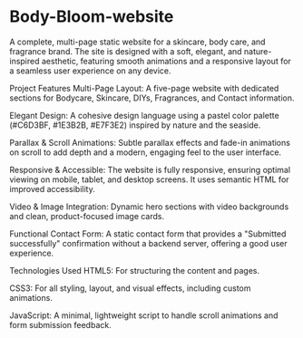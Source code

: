 # Body-Bloom-website
A complete, multi-page static website for a skincare, body care, and fragrance brand. The site is designed with a soft, elegant, and nature-inspired aesthetic, featuring smooth animations and a responsive layout for a seamless user experience on any device.

Project Features
Multi-Page Layout: A five-page website with dedicated sections for Bodycare, Skincare, DIYs, Fragrances, and Contact information.

Elegant Design: A cohesive design language using a pastel color palette (#C6D3BF, #1E3B2B, #E7F3E2) inspired by nature and the seaside.

Parallax & Scroll Animations: Subtle parallax effects and fade-in animations on scroll to add depth and a modern, engaging feel to the user interface.

Responsive & Accessible: The website is fully responsive, ensuring optimal viewing on mobile, tablet, and desktop screens. It uses semantic HTML for improved accessibility.

Video & Image Integration: Dynamic hero sections with video backgrounds and clean, product-focused image cards.

Functional Contact Form: A static contact form that provides a "Submitted successfully" confirmation without a backend server, offering a good user experience.

Technologies Used
HTML5: For structuring the content and pages.

CSS3: For all styling, layout, and visual effects, including custom animations.

JavaScript: A minimal, lightweight script to handle scroll animations and form submission feedback.
